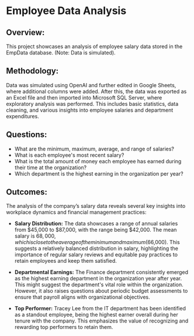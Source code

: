 # Employee Data Analysis

## Overview:

This project showcases an analysis of employee salary data stored in the EmpData database. (Note: Data is simulated).

## Methodology:

Data was simulated using OpenAI and further edited in Google Sheets, where additional columns were added. After this, the data was exported as an Excel file and then imported into Microsoft SQL Server, where exploratory analysis was performed. This includes basic statistics, data cleaning, and various insights into employee salaries and department expenditures.

## Questions:

- What are the minimum, maximum, average, and range of salaries?
- What is each employee's most recent salary?
- What is the total amount of money each employee has earned during their time at the organization?
- Which department is the highest earning in the organization per year?

## Outcomes:

The analysis of the company’s salary data reveals several key insights into workplace dynamics and financial management practices:

- **Salary Distribution:** The data showcases a range of annual salaries from $45,000 to $87,000, with the range being $42,000. The mean salary is $68,000, which is close to the average of the minimum and maximum ($66,000). This suggests a relatively balanced distribution in salary, highlighting the importance of regular salary reviews and equitable pay practices to retain employees and keep them satisfied.
  
- **Departmental Earnings:** The Finance department consistently emerged as the highest earning department in the organization year after year. This might suggest the department's vital role within the organization. However, it also raises questions about periodic budget assessments to ensure that payroll aligns with organizational objectives.

- **Top Performer:** Tracey Lee from the IT department has been identified as a standout employee, being the highest earner overall during her tenure with the company. This emphasizes the value of recognizing and rewarding top performers to retain them.

